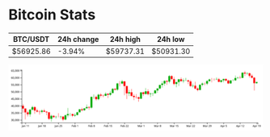 # Bitcoin Stats

BTC/USDT|24h change|24h high|24h low|
|---|---|---|---|
|$56925.86|-3.94%|$59737.31|$50931.30|

<img src="./chart.svg">
